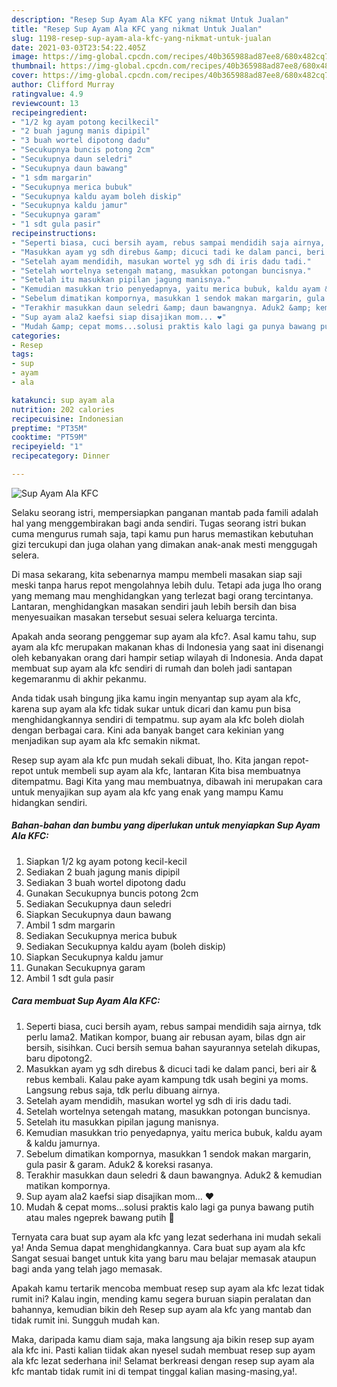 ```yaml
---
description: "Resep Sup Ayam Ala KFC yang nikmat Untuk Jualan"
title: "Resep Sup Ayam Ala KFC yang nikmat Untuk Jualan"
slug: 1198-resep-sup-ayam-ala-kfc-yang-nikmat-untuk-jualan
date: 2021-03-03T23:54:22.405Z
image: https://img-global.cpcdn.com/recipes/40b365988ad87ee8/680x482cq70/sup-ayam-ala-kfc-foto-resep-utama.jpg
thumbnail: https://img-global.cpcdn.com/recipes/40b365988ad87ee8/680x482cq70/sup-ayam-ala-kfc-foto-resep-utama.jpg
cover: https://img-global.cpcdn.com/recipes/40b365988ad87ee8/680x482cq70/sup-ayam-ala-kfc-foto-resep-utama.jpg
author: Clifford Murray
ratingvalue: 4.9
reviewcount: 13
recipeingredient:
- "1/2 kg ayam potong kecilkecil"
- "2 buah jagung manis dipipil"
- "3 buah wortel dipotong dadu"
- "Secukupnya buncis potong 2cm"
- "Secukupnya daun seledri"
- "Secukupnya daun bawang"
- "1 sdm margarin"
- "Secukupnya merica bubuk"
- "Secukupnya kaldu ayam boleh diskip"
- "Secukupnya kaldu jamur"
- "Secukupnya garam"
- "1 sdt gula pasir"
recipeinstructions:
- "Seperti biasa, cuci bersih ayam, rebus sampai mendidih saja airnya, tdk perlu lama2. Matikan kompor, buang air rebusan ayam, bilas dgn air bersih, sisihkan. Cuci bersih semua bahan sayurannya setelah dikupas, baru dipotong2."
- "Masukkan ayam yg sdh direbus &amp; dicuci tadi ke dalam panci, beri air &amp; rebus kembali. Kalau pake ayam kampung tdk usah begini ya moms. Langsung rebus saja, tdk perlu dibuang airnya."
- "Setelah ayam mendidih, masukan wortel yg sdh di iris dadu tadi."
- "Setelah wortelnya setengah matang, masukkan potongan buncisnya."
- "Setelah itu masukkan pipilan jagung manisnya."
- "Kemudian masukkan trio penyedapnya, yaitu merica bubuk, kaldu ayam &amp; kaldu jamurnya."
- "Sebelum dimatikan kompornya, masukkan 1 sendok makan margarin, gula pasir &amp; garam. Aduk2 &amp; koreksi rasanya."
- "Terakhir masukkan daun seledri &amp; daun bawangnya. Aduk2 &amp; kemudian matikan kompornya."
- "Sup ayam ala2 kaefsi siap disajikan mom... ❤️"
- "Mudah &amp; cepat moms...solusi praktis kalo lagi ga punya bawang putih atau males ngeprek bawang putih 🤭"
categories:
- Resep
tags:
- sup
- ayam
- ala

katakunci: sup ayam ala 
nutrition: 202 calories
recipecuisine: Indonesian
preptime: "PT35M"
cooktime: "PT59M"
recipeyield: "1"
recipecategory: Dinner

---
```



![Sup Ayam Ala KFC](https://img-global.cpcdn.com/recipes/40b365988ad87ee8/680x482cq70/sup-ayam-ala-kfc-foto-resep-utama.jpg)

Selaku seorang istri, mempersiapkan panganan mantab pada famili adalah hal yang menggembirakan bagi anda sendiri. Tugas seorang istri bukan cuma mengurus rumah saja, tapi kamu pun harus memastikan kebutuhan gizi tercukupi dan juga olahan yang dimakan anak-anak mesti menggugah selera.

Di masa  sekarang, kita sebenarnya mampu membeli masakan siap saji meski tanpa harus repot mengolahnya lebih dulu. Tetapi ada juga lho orang yang memang mau menghidangkan yang terlezat bagi orang tercintanya. Lantaran, menghidangkan masakan sendiri jauh lebih bersih dan bisa menyesuaikan masakan tersebut sesuai selera keluarga tercinta. 



Apakah anda seorang penggemar sup ayam ala kfc?. Asal kamu tahu, sup ayam ala kfc merupakan makanan khas di Indonesia yang saat ini disenangi oleh kebanyakan orang dari hampir setiap wilayah di Indonesia. Anda dapat membuat sup ayam ala kfc sendiri di rumah dan boleh jadi santapan kegemaranmu di akhir pekanmu.

Anda tidak usah bingung jika kamu ingin menyantap sup ayam ala kfc, karena sup ayam ala kfc tidak sukar untuk dicari dan kamu pun bisa menghidangkannya sendiri di tempatmu. sup ayam ala kfc boleh diolah dengan berbagai cara. Kini ada banyak banget cara kekinian yang menjadikan sup ayam ala kfc semakin nikmat.

Resep sup ayam ala kfc pun mudah sekali dibuat, lho. Kita jangan repot-repot untuk membeli sup ayam ala kfc, lantaran Kita bisa membuatnya ditempatmu. Bagi Kita yang mau membuatnya, dibawah ini merupakan cara untuk menyajikan sup ayam ala kfc yang enak yang mampu Kamu hidangkan sendiri.

<!--inarticleads1-->

##### Bahan-bahan dan bumbu yang diperlukan untuk menyiapkan Sup Ayam Ala KFC:

1. Siapkan 1/2 kg ayam potong kecil-kecil
1. Sediakan 2 buah jagung manis dipipil
1. Sediakan 3 buah wortel dipotong dadu
1. Gunakan Secukupnya buncis potong 2cm
1. Sediakan Secukupnya daun seledri
1. Siapkan Secukupnya daun bawang
1. Ambil 1 sdm margarin
1. Sediakan Secukupnya merica bubuk
1. Sediakan Secukupnya kaldu ayam (boleh diskip)
1. Siapkan Secukupnya kaldu jamur
1. Gunakan Secukupnya garam
1. Ambil 1 sdt gula pasir




<!--inarticleads2-->

##### Cara membuat Sup Ayam Ala KFC:

1. Seperti biasa, cuci bersih ayam, rebus sampai mendidih saja airnya, tdk perlu lama2. Matikan kompor, buang air rebusan ayam, bilas dgn air bersih, sisihkan. Cuci bersih semua bahan sayurannya setelah dikupas, baru dipotong2.
1. Masukkan ayam yg sdh direbus &amp; dicuci tadi ke dalam panci, beri air &amp; rebus kembali. Kalau pake ayam kampung tdk usah begini ya moms. Langsung rebus saja, tdk perlu dibuang airnya.
1. Setelah ayam mendidih, masukan wortel yg sdh di iris dadu tadi.
1. Setelah wortelnya setengah matang, masukkan potongan buncisnya.
1. Setelah itu masukkan pipilan jagung manisnya.
1. Kemudian masukkan trio penyedapnya, yaitu merica bubuk, kaldu ayam &amp; kaldu jamurnya.
1. Sebelum dimatikan kompornya, masukkan 1 sendok makan margarin, gula pasir &amp; garam. Aduk2 &amp; koreksi rasanya.
1. Terakhir masukkan daun seledri &amp; daun bawangnya. Aduk2 &amp; kemudian matikan kompornya.
1. Sup ayam ala2 kaefsi siap disajikan mom... ❤️
1. Mudah &amp; cepat moms...solusi praktis kalo lagi ga punya bawang putih atau males ngeprek bawang putih 🤭




Ternyata cara buat sup ayam ala kfc yang lezat sederhana ini mudah sekali ya! Anda Semua dapat menghidangkannya. Cara buat sup ayam ala kfc Sangat sesuai banget untuk kita yang baru mau belajar memasak ataupun bagi anda yang telah jago memasak.

Apakah kamu tertarik mencoba membuat resep sup ayam ala kfc lezat tidak rumit ini? Kalau ingin, mending kamu segera buruan siapin peralatan dan bahannya, kemudian bikin deh Resep sup ayam ala kfc yang mantab dan tidak rumit ini. Sungguh mudah kan. 

Maka, daripada kamu diam saja, maka langsung aja bikin resep sup ayam ala kfc ini. Pasti kalian tiidak akan nyesel sudah membuat resep sup ayam ala kfc lezat sederhana ini! Selamat berkreasi dengan resep sup ayam ala kfc mantab tidak rumit ini di tempat tinggal kalian masing-masing,ya!.

